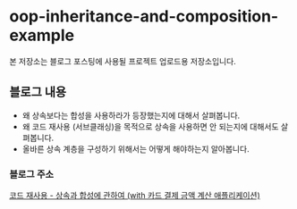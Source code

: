 # oop-inheritance-and-composition-example
본 저장소는 블로그 포스팅에 사용될 프로젝트 업로드용 저장소입니다.

## 블로그 내용
- 왜 상속보다는 합성을 사용하라가 등장했는지에 대해서 살펴봅니다.
- 왜 코드 재사용 (서브클래싱)을 목적으로 상속을 사용하면 안 되는지에 대해서도 살펴봅니다.
- 올바른 상속 계층을 구성하기 위해서는 어떻게 해야하는지 알아봅니다.

### 블로그 주소
[코드 재사용 - 상속과 합성에 관하여 (with 카드 결제 금액 계산 애플리케이션)](https://hue-dev.site/engineering/2021/05/20/%EC%83%81%EC%86%8D%EA%B3%BC-%ED%95%A9%EC%84%B1%EC%97%90-%EA%B4%80%ED%95%98%EC%97%AC.html)

